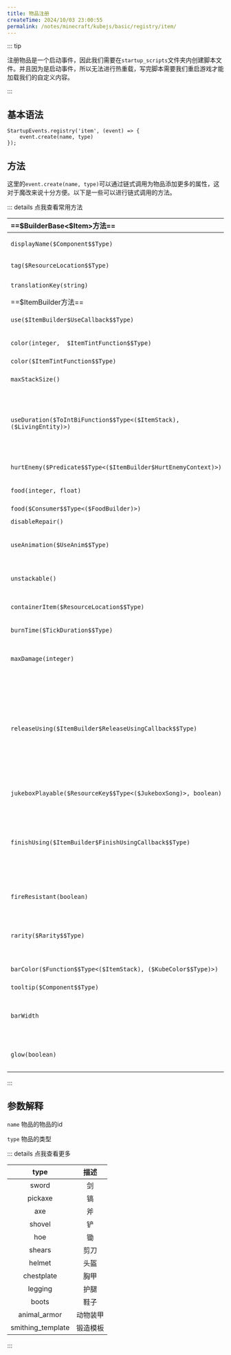 ```yaml
---
title: 物品注册
createTime: 2024/10/03 23:00:55
permalink: /notes/minecraft/kubejs/basic/registry/item/
---
```


::: tip

注册物品是一个启动事件，因此我们需要在`startup_scripts`文件夹内创建脚本文件。并且因为是启动事件，所以无法进行热重载，写完脚本需要我们重启游戏才能加载我们的自定义内容。

:::

## 基本语法

```JS
StartupEvents.registry('item', (event) => {
    event.create(name, type)
});
```

## 方法

这里的`event.create(name, type)`可以通过链式调用为物品添加更多的属性，这对于魔改来说十分方便。以下是一些可以进行链式调用的方法。

::: details 点我查看常用方法

|==\$BuilderBase<$Item>方法==|描述|
|:-|:-:|
|`displayName($Component$$Type)`|为物品设置名称，当存在lang文件时会被覆盖|
|`tag($ResourceLocation$$Type)`|为物品添加标签,例如 `minecraft:stone`|
|`translationKey(string)`|为物品设置翻译键,例如 `block.minecraft.stone`|
|==$ItemBuilder方法==|描述|
|`use($ItemBuilder$UseCallback$$Type)`|判断玩家是否开始使用该物品|
|`color(integer,  $ItemTintFunction$$Type)`|通过索引为物品上色,用于有多层纹理的情况|
|`color($ItemTintFunction$$Type)`|通过索引为物品上色|
|`maxStackSize()`|设置物品的最大堆叠数量。默认值为 64|
|`useDuration($ToIntBiFunction$$Type<($ItemStack), ($LivingEntity)>)`|物品使用的时间长度。例如，在进食食物时，这是进食食物所需的时间。这可以改变进食速度，或用于其他用途（如制作自定义弓）。|
|`hurtEnemy($Predicate$$Type<($ItemBuilder$HurtEnemyContext)>)`|当物品被用来伤害实体时被调用。|
|`food(integer, float)`|设置物品的营养值和饱食度|
|`food($Consumer$$Type<($FoodBuilder)>)`|设置物品的食品属性|
|`disableRepair()`|设置物品为不可修复|
|`useAnimation($UseAnim$$Type)`|确定使用该物品时的动画效果，例如吃食物时的动画|
|`unstackable()`|设置物品无法堆叠，也就是设置物品的最大堆叠数量为1|
|`containerItem($ResourceLocation$$Type)`|设置物品的容器物品，例如牛奶桶的桶|
|`burnTime($TickDuration$$Type)`|设置物品的燃烧时间。默认为 0（非燃料）|
|`maxDamage(integer)`|设置物品的最大耐久度。默认为 0（无耐久度）|
|`releaseUsing($ItemBuilder$ReleaseUsingCallback$$Type)`|当玩家在使用物品的过程中没有完成，而是半途松开了鼠标右键时。以弓为例，当玩家松开鼠标右键时，箭就会被射出。为了确保弓不会完成使用，Minecraft 将 `useDuration` 设置为一个非常高的数值（1 小时）|
|`jukeboxPlayable($ResourceKey$$Type<($JukeboxSong)>, boolean)`|设置物品可以在唱片机中播放音乐|
|`finishUsing($ItemBuilder$FinishUsingCallback$$Type)`|当玩家完成物品的使用时。这仅在 `useDuration` 计时器走完时触发。例如，在进食时，这发生在玩家吃完食物后，此时饥饿值恢复|
|`fireResistant(boolean)`|使物品具有类似下界合金工具的防火特性（或不具有）|
|`rarity($Rarity$$Type)`|设置物品的稀有度。可以填入的参数有：`common`、`uncommon`、`rare`、`epic`|
|`barColor($Function$$Type<($ItemStack), ($KubeColor$$Type)>)`|设置物品耐久度条的颜色|
|`tooltip($Component$$Type)`|设置物品的工具提示|
|`barWidth`|设置物品耐久度条的宽度。该函数应返回一个介于 0 到 13（条最大宽度）之间的值|
|`glow(boolean)`|设置物品是否具有附魔光效，不论该物品是否具有附魔|

:::

## 参数解释

`name` 物品的物品的id

`type` 物品的类型

::: details 点我查看更多

|type|描述|
|:-:|:-:|
|sword|剑|
|pickaxe|镐|
|axe|斧|
|shovel|铲|
|hoe|锄|
|shears|剪刀|
|helmet|头盔|
|chestplate|胸甲|
|legging|护腿|
|boots|鞋子|
|animal_armor|动物装甲|
|smithing_template|锻造模板|

:::
